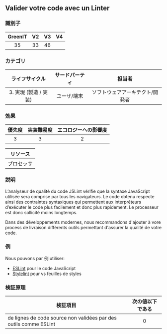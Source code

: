 ## Valider votre code avec un Linter

### 識別子

| GreenIT |  V2  |  V3  |  V4  |
|:-------:|:----:|:----:|:----:|
|   35   | 33  | 46  |      |

### カテゴリ

| ライフサイクル |  サードパーティ  |  担当者  |
|:---------:|:----:|:----:|
| 3. 実現 (製造 / 実装) | ユーザ/端末 | ソフトウェアアーキテクト/開発者 |

### 効果

| 優先度 |      実装難易度       |  エコロジーへの影響度    |
|:-------------------:|:-------------------------:|:---------------------:|
| 3 | 3 | 2 |

|リソース                                      |
|:----------------------------------------------------------:|
|  プロセッサ  |

### 説明

L’analyseur de qualité du code JSLint vérifie que la syntaxe JavaScript utilisée sera comprise par tous les navigateurs. 
Le code obtenu respecte ainsi des contraintes syntaxiques qui permettent aux interpréteurs d’exécuter le code plus facilement et donc plus rapidement. Le processeur est donc sollicité moins longtemps.

Dans des développements modernes, nous recommandons d'ajouter à vore process de livraison différents outils permettant 
d'assurer la qualité de votre code. 

### 例

Nous pouvons par 例 utiliser: 
* [ESLint](https://eslint.org/) pour le code JavaScript
* [Stylelint](https://stylelint.io/) pour vs feuilles de styles

### 検証原理

| 検証項目     | 次の値以下である   |  
|-------------------|:-------------------------:|
| de lignes de code source non validées par des outils comme ESLint  | 0  |
